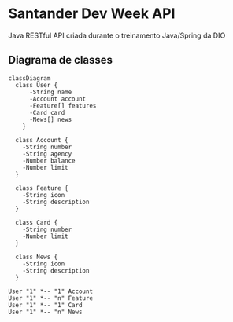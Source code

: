 # Santander Dev Week API
Java RESTful API criada durante o treinamento Java/Spring da DIO

## Diagrama de classes

```mermaid
classDiagram
  class User {
      -String name
      -Account account
      -Feature[] features
      -Card card
      -News[] news
    }
    
  class Account {
    -String number
    -String agency
    -Number balance
    -Number limit
  }
    
  class Feature {
    -String icon
    -String description
  }
    
  class Card {
    -String number
    -Number limit
  }
    
  class News {
    -String icon
    -String description
  }
    
User "1" *-- "1" Account
User "1" *-- "n" Feature
User "1" *-- "1" Card
User "1" *-- "n" News
```

